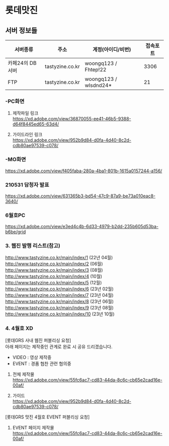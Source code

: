 # 롯데맛진

## 서버 정보들
| 서버종류 | 주소 | 계정(아이디/비번) | 접속포트 |
|------------|------------|------------|------------|
| 카페24의 DB서버 | tastyzine.co.kr | woongq123 / Fhtep!22 | 3306 |
| FTP | tastyzine.co.kr | woongq123 / wlsdnd24* | 21 |



### -PC화면
1. 제작파일 링크\
https://xd.adobe.com/view/36870055-ee41-46b5-9388-d64f8445ed65-63d4/

2. 가이드라인 링크\
https://xd.adobe.com/view/952b9d84-d0fa-4d40-8c2d-cdb80ae97539-c078/

### -MO화면
https://xd.adobe.com/view/f405faba-280a-4ba1-801b-1615a0157244-a156/

### 210531 담청자 발표
https://xd.adobe.com/view/631365b3-bd54-47c9-87a9-be73a010eac8-3640/

### 6월호PC
https://xd.adobe.com/view/e3ed4c4b-6d33-4979-b2dd-235b605d53ba-b6be/grid

### 3. 웹진 발행 리스트(참고)
http://www.tastyzine.co.kr/main/index/1 (22년 04월)\
http://www.tastyzine.co.kr/main/index/2 (06월)\
http://www.tastyzine.co.kr/main/index/3 (08월)\
http://www.tastyzine.co.kr/main/index/4 (10월)\
http://www.tastyzine.co.kr/main/index/5 (12월)\
http://www.tastyzine.co.kr/main/index/6 (23년 02월)\
http://www.tastyzine.co.kr/main/index/7 (23년 04월)\
http://www.tastyzine.co.kr/main/index/8 (23년 06월)\
http://www.tastyzine.co.kr/main/index/9 (23년 08월)
http://www.tastyzine.co.kr/main/index/10 (23년 10월)

### 4. 4월호 XD
[롯데GRS 사내 웹진 퍼블리싱 요청]\
아래 페이지는 제작중인 관계로 완료 시 공유 드리겠습니다.
- VIDEO : 영상 제작중
- EVENT : 경품 협찬 관련 협의중

1) 전체 제작물\
https://xd.adobe.com/view/55fc6ac7-cd83-44da-8c6c-cb65e2cad16e-00af/

2) 가이드\
https://xd.adobe.com/view/952b9d84-d0fa-4d40-8c2d-cdb80ae97539-c078/

[롯데GRS 맛진 4월호 EVENT 퍼블리싱 요청]

1) EVENT 페이지 제작물\
https://xd.adobe.com/view/55fc6ac7-cd83-44da-8c6c-cb65e2cad16e-00af/